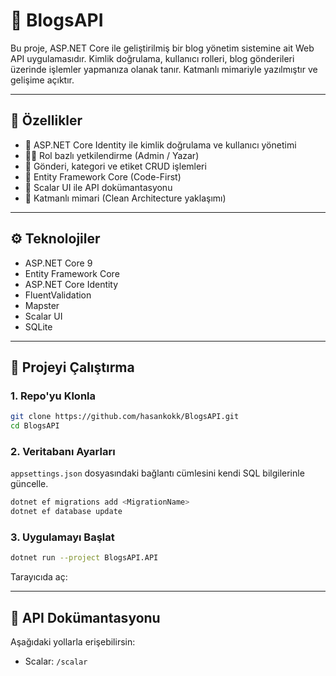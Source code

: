 # 📝 BlogsAPI

Bu proje, ASP.NET Core ile geliştirilmiş bir blog yönetim sistemine ait Web API uygulamasıdır. Kimlik doğrulama, kullanıcı rolleri, blog gönderileri üzerinde işlemler yapmanıza olanak tanır. Katmanlı mimariyle yazılmıştır ve gelişime açıktır.

---

## 🚀 Özellikler

- 🔐 ASP.NET Core Identity ile kimlik doğrulama ve kullanıcı yönetimi
- 🧑‍💻 Rol bazlı yetkilendirme (Admin / Yazar)
- 📰 Gönderi, kategori ve etiket CRUD işlemleri
- 🧵 Entity Framework Core (Code-First)
- 🧭 Scalar UI ile API dokümantasyonu
- 🧱 Katmanlı mimari (Clean Architecture yaklaşımı)

---

## ⚙️ Teknolojiler

- ASP.NET Core 9
- Entity Framework Core
- ASP.NET Core Identity
- FluentValidation
- Mapster
- Scalar UI
- SQLite

---

## 🚀 Projeyi Çalıştırma

### 1. Repo'yu Klonla

```bash
git clone https://github.com/hasankokk/BlogsAPI.git
cd BlogsAPI
```

### 2. Veritabanı Ayarları

`appsettings.json` dosyasındaki bağlantı cümlesini kendi SQL bilgilerinle güncelle.

```bash
dotnet ef migrations add <MigrationName>
dotnet ef database update
```

### 3. Uygulamayı Başlat

```bash
dotnet run --project BlogsAPI.API
```

Tarayıcıda aç:  

---

## 📄 API Dokümantasyonu

Aşağıdaki yollarla erişebilirsin:
- Scalar: `/scalar`
